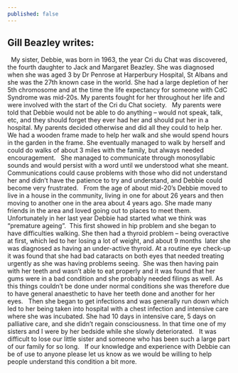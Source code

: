 ```yaml
---
published: false
---
```

## Gill Beazley writes:

 
My sister, Debbie, was born in 1963, the year Cri du Chat was discovered, the fourth daughter to Jack and Margaret Beazley. She was diagnosed when she was aged 3 by Dr Penrose at Harperbury Hospital, St Albans and she was the 27th known case in the world. She had a large depletion of her 5th chromosome and at the time the life expectancy for someone with CdC Syndrome was mid-20s. My parents fought for her throughout her life and were involved with the start of the Cri du Chat society.
 
My parents were told that Debbie would not be able to do anything – would not speak, talk, etc, and they should forget they ever had her and should put her in a hospital. My parents decided otherwise and did all they could to help her. We had a wooden frame made to help her walk and she would spend hours in the garden in the frame. She eventually managed to walk by herself and could do walks of about 3 miles with the family, but always needed encouragement.
 
She managed to communicate through monosyllabic sounds and would persist with a word until we understood what she meant. Communications could cause problems with those who did not understand her and didn’t have the patience to try and understand, and Debbie could become very frustrated.
 
From the age of about mid-20’s Debbie moved to live in a house in the community, living in one for about 26 years and then moving to another one in the area about 4 years ago. She made many friends in the area and loved going out to places to meet them.
 
Unfortunately in her last year Debbie had started what we think was “premature ageing”.  This first showed in hip problem and she began to have difficulties walking. She then had a thyroid problem – being overactive at first, which led to her losing a lot of weight, and about 9 months  later she was diagnosed as having an under-active thyroid. At a routine eye check-up it was found that she had bad cataracts on both eyes that needed treating urgently as she was having problems seeing.  She was then having pain with her teeth and wasn’t able to eat properly and it was found that her gums were in a bad condition and she probably needed filings as well. As this things couldn’t be done under normal conditions she was therefore due to have general anaesthetic to have her teeth done and another for her eyes.
 
Then she began to get infections and was generally run down which led to her being taken into hospital with a chest infection and intensive care where she was incubated. She had 10 days in intensive care, 5 days on palliative care, and she didn’t regain consciousness. In that time one of my sisters and I were by her bedside while she slowly deteriorated.
 
It was difficult to lose our little sister and someone who has been such a large part of our family for so long.
 
If our knowledge and experience with Debbie can be of use to anyone please let us know as we would be willing to help people understand this condition a bit more.


